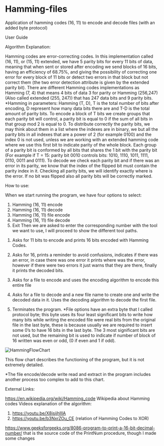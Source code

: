 # Hamming-files
Application of hamming codes (16, 11) to encode and decode files (with an added byte protocol)

User Guide

Algorithm Explanation:

Hamming codes are error-correcting codes. In this implementation called (16, 11), or
(15, 11) extended, we have 5 parity bits for every 11 bits of data, meaning that when
sent or stored after encoding we send blocks of 16 bits, having an efficiency of 68.75%,
and giving the possibility of correcting one error for every block of 11 bits or detect two
errors in that block but not correct them (the two error detection attribute is given by the
extended parity bit).
There are different Hamming codes implementations as Hamming (7, 4) that means 4
bits of data 3 for parity or Hamming (256,247) (Also called extended (255, 247)) that
has 247 data bits and 9 parity bits.
*Hamming in parameters: Hamming (T, D), T is the total number of bits after encoding,
D represent how many data bits there are and T-D is the total amount of parity bits.
To encode a block of T bits we create groups that each parity bit will control, a parity bit
is equal to 0 if the sum of all bits in that group mod 2 is equal to 0. To distribute correctly
the parity bits, we may think about them in a list where the indexes are in binary, we but
all the parity bits in all indexes that are a power of 2 (for example 0100) and the index 0
is not used, unless we are working with an extended hamming code where we use this
first bit to indicate parity of the whole block. Each group of a parity bit is conformed by
all bits that shares the 1 bit with the parity bit (For example if T = 15: parity bit 0010
controls bits: 1010, 1110, 1011, 1111, 0110, 0011 and 0111).
To decode we check each parity bit and if there was an error in its parity, we know that
the index of the flipped bit must contain the parity index in it. Checking all parity bits, we
will identify exactly where is the error. If no bit was flipped also all parity bits will be
correctly marked.

How to use:

When we start running the program, we have four options to select:
1) Hamming (16, 11) encode
2) Hamming (16, 11) decode
3) Hamming (16, 11) file encode
4) Hamming (16, 11) file decode
5) Exit
Then we are asked to enter the corresponding number with the tool we want to use, I will
proceed to show the different tool paths.
1. Asks for 11 bits to encode and prints 16 bits encoded with Hamming Codes.

2. Asks for 16, prints a reminder to avoid confusions, indicates if there was an error,
in case there was one error it prints where was the error, however if there were
two errors it just warns that they are there, finally it prints the decoded bits.
3. Asks for a file to encode and uses the encoding algorithm to encode this entire file
4. Asks for a file to decode and a new file name to create one and write the decoded
data in it. Uses the decoding algorithm to decode the first file.
5. Terminates the program.
*File options have an extra byte that I called protocol byte; this byte uses its four least
significant bits to write how many bits while writing the encoded file were real bits from
the original file in the last byte, these is because usually we are required to insert some
0’s to have 16 bits in the last byte. The 3 most significant bits are not used, but the
remaining bit is used to indicate if number of block of 16 written was even or odd, (0 if
even and 1 if odd).

![HammingFlowChart](https://user-images.githubusercontent.com/88589936/194282038-70d2a539-671a-42cb-88f3-cb805c28cb8a.png)

This flow chart describes the functioning of the program, but it is not extremely detailed.

*The file encode/decode write read and extract in the program includes another process
too complex to add to this chart.

External Links:

https://en.wikipedia.org/wiki/Hamming_code Wikipedia about Hamming codes
Videos explanation of the algorithm:
1) https://youtu.be/X8jsijhllIA
2) https://youtu.be/b3NxrZOu_CE (relation of Hamming Codes to XOR)

https://www.geeksforgeeks.org/8086-program-to-print-a-16-bit-decimal-number/
that is the source code of the PrintNum procedure, though I made some changes
